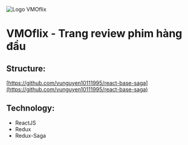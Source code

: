 ![Logo VMOflix](https://res.cloudinary.com/nghiemduong2000/image/upload/v1618458158/VMOflix%20Project/VMOflix%20-%20base/VMOFLIX-02-02_bpjidv.png)

# VMOflix - Trang review phim hàng đầu

## Structure:

[https://github.com/vunguyen10111995/react-base-saga](https://github.com/vunguyen10111995/react-base-saga)

## Technology:

- ReactJS
- Redux
- Redux-Saga


<!-- Admim = {
  "account": "loitd",
  "password": "Aa12345",
};

User = {
  "userEmail": "loitest@gmail.com",
  "userPassword": "Aa12345",
}; -->
